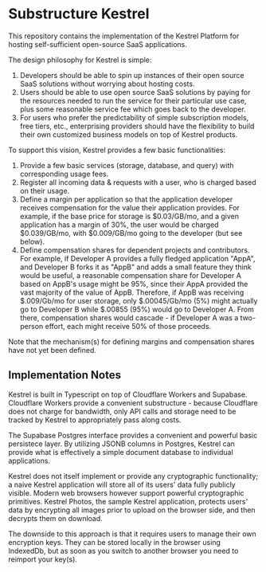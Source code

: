 # Substructure Kestrel

This repository contains the implementation of the Kestrel Platform for
hosting self-sufficient open-source SaaS applications.

The design philosophy for Kestrel is simple:

1. Developers should be able to spin up instances of their open source SaaS
   solutions without worrying about hosting costs.
2. Users should be able to use open source SaaS solutions by paying for
   the resources needed to run the service for their particular use case, plus
   some reasonable service fee which goes back to the developer.
3. For users who prefer the predictability of simple subscription models, free
   tiers, etc., enterprising providers should have the flexibility to build
   their own customized business models on top of Kestrel products.

To support this vision, Kestrel provides a few basic functionalities:

1. Provide a few basic services (storage, database, and query) with corresponding
   usage fees.
2. Register all incoming data & requests with a user, who is charged based on
   their usage.
3. Define a margin per application so that the application developer receives
   compensation for the value their application provides. For example, if the
   base price for storage is $0.03/GB/mo, and a given application has a margin
   of 30%, the user would be charged $0.039/GB/mo, with $0.009/GB/mo going to
   the developer (but see below).
4. Define compensation shares for dependent projects and contributors. For
   example, if Developer A provides a fully fledged application "AppA", and
   Developer B forks it as "AppB" and adds a small feature they think would be
   useful, a reasonable compensation share for Developer A based on AppB's usage
   might be 95%, since their AppA provided the vast majority of the value of
   AppB. Therefore, if AppB was receiving $.009/Gb/mo for user storage, only 
   $.00045/Gb/mo (5%) might actually go to Developer B while 
   $.00855 (95%) would
   go to Developer A. From there, compensation shares would cascade - if
   Developer A was a two-person effort, each might receive 50% of those
   proceeds.

Note that the mechanism(s) for defining margins and compensation shares have 
not yet been defined.

## Implementation Notes

Kestrel is built in Typescript on top of Cloudflare Workers and Supabase.
Cloudflare Workers provide a convenient substructure - because Cloudflare does
not charge for bandwidth, only API calls and storage need to be tracked
by Kestrel to appropriately pass along costs. 

The Supabase Postgres interface provides a convenient and powerful basic
persistece layer. By utilizing JSONB columns in Postgres, Kestrel can provide
what is effectively a simple document database to individual applications.

Kestrel does not itself implement or provide any cryptographic functionality;
a naive Kestrel application will store all of its users' data fully publicly
visible. Modern web browsers however support powerful cryptographic primitives.
Kestrel Photos, the sample Kestrel application, protects users' data by
encrypting all images prior to upload on the browser side, and then decrypts
them on download.

The downside to this approach is that it requires users to manage their own
encryption keys. They can be stored locally in the browser using IndexedDb,
but as soon as you switch to another browser you need to reimport your key(s).